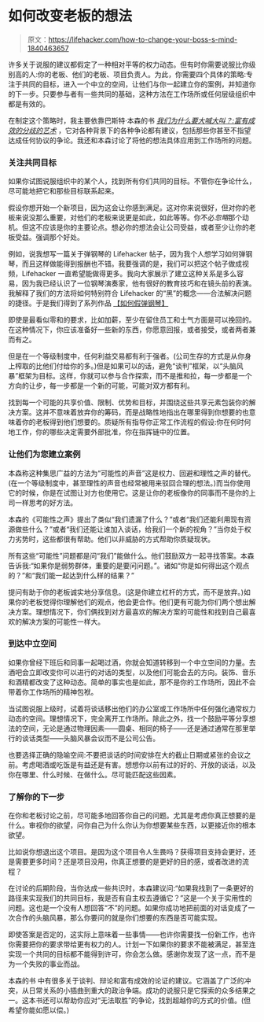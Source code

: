 # 如何改变老板的想法

> 原文：<https://lifehacker.com/how-to-change-your-boss-s-mind-1840463657>

许多关于说服的建议都假定了一种相对平等的权力动态。但有时你需要说服比你级别高的人:你的老板、他们的老板、项目负责人。为此，你需要四个具体的策略:专注于共同的目标，进入一个中立的空间，让他们与你一起建立你的案例，并知道你的下一步。只要参与者有一些共同的基础，这种方法在工作场所或任何层级组织中都是有效的。



在制定这个策略时，我主要依靠巴斯特·本森的书 [*我们为什么要大喊大叫？:富有成效的分歧的艺术*](https://busterbenson.com/whyareweyelling/) ，它对各种背景下的各种争论都有建议，包括那些你甚至不指望达成任何协议的争论。我还和本森讨论了将他的想法具体应用到工作场所的问题。

### **关注共同目标**

如果你试图说服组织中的某个人，找到所有你们共同的目标。不管你在争论什么，尽可能地把它和那些目标联系起来。

假设你想开始一个新项目，因为这会让你感到满足。这对你来说很好，但对你的老板来说没那么重要，对他们的老板来说更是如此，如此等等。你不必*忽略*那个动机。但这不应该是你的主要论点。想必你的想法会让公司受益，或者至少让你的老板受益。强调那个好处。

例如，说我想写一篇关于弹钢琴的 Lifehacker 帖子，因为我个人想学习如何弹钢琴，而且这样做能得到报酬也不错。我要强调的是，我们可以把这个帖子做成视频，Lifehacker 一直希望能做得更多。我向大家展示了建立这种关系是多么容易，因为我已经认识了一位钢琴演奏家，他有很好的教育技巧和在镜头前的表演。我解释了我们的方法将如何特别符合 Lifehacker 的“黑”的概念——合法解决问题的捷径。于是我们得到了系列作品 [【如何假弹钢琴】](https://lifehacker.com/how-to-fake-playing-piano-lesson-1-1819456727)

即使是最看似零和的要求，比如加薪，至少在留住员工和士气方面是可以挽回的。在这种情况下，你应该准备好一些新的东西，你愿意回报，或者接受，或者两者兼而有之。

但是在一个等级制度中，任何利益交易都有利于强者。(公司生存的方式是从你身上榨取的比他们付给你的多。)但是如果可以的话，避免“谈判”框架，以“头脑风暴”框架为目标。这样，你就可以参与合作探索，而不是推和拉，每一步都是一个方向的让步，每一步都是一个新的可能，可能对双方都有利。

找到每一个可能的共享价值、限制、优势和目标，并围绕这些共享元素包装你的解决方案。这并不意味着放弃你的筹码，而是战略性地指出在哪里得到你想要的也意味着你的老板得到他们想要的。质疑所有指导你正常工作流程的假设:你在何时何地工作，你的哪些决定需要外部批准，你在指挥链中的位置。

### **让他们为您建立案例**

本森称这种集思广益的方法为“可能性的声音”这是权力、回避和理性之声的替代。(在一个等级制度中，甚至理性的声音也经常被用来驳回合理的想法。)而当你使用它的时候，你是在试图让对方也使用它。这是让你的老板像你的同事而不是你的上司一样思考的好方法。

本森的《可能性之声》提出了类似“我们遗漏了什么？”或者“我们还能利用现有资源做些什么？”或者“我们还能让谁加入谈话，给我们一个新的视角？”当你处于权力劣势时，这些都很有帮助。他们以非威胁的方式帮助你质疑现状。

所有这些“可能性”问题都是问“我们”能做什么。他们鼓励双方一起寻找答案。本森告诉我:“如果你是弱势群体，重要的是要问问题。”。诸如“你是如何得出这个观点的？”和“我们能一起达到什么样的结果？”

提问有助于你的老板诚实地分享信息。(这是你建立杠杆的方式，而不是放弃。)如果你的老板觉得你理解他们的观点，他会更合作。他们更有可能为你们两个想出解决方案。理想情况下，你们俩找到对方最喜欢的解决方案的可能性和找到自己最喜欢的解决方案的可能性一样大。

### **到达中立空间**

如果你曾经下班后和同事一起喝过酒，你就会知道转移到一个中立空间的力量。去酒吧会立即改变你可以进行的对话的类型，以及他们可能会去的方向。装饰、音乐和酒精都改变了这种动态。简单的事实也是如此，那不是你的工作场所，因此不会带着你工作场所的精神包袱。

当试图说服上级时，试着将谈话移出他们的办公室或工作场所中任何强化通常权力动态的空间。理想情况下，完全离开工作场所。除此之外，找一个鼓励平等分享想法的空间，无论是通过物理因素——圆桌、相同的椅子——还是通过通常在那里举行的谈话类型——头脑风暴会议而不是公司公告。

也要选择正确的隐喻空间:不要把谈话的时间安排在大的截止日期或紧张的会议之前。考虑喝酒或吃饭是有益还是有害。想想你以前有过的好的、开放的谈话，以及你在哪里、什么时候、在做什么。尽可能匹配这些因素。

### **了解你的下一步**

在你和老板讨论之前，尽可能多地回答你自己的问题。尤其是考虑你真正想要的是什么。审视你的欲望，问你自己为什么你认为你想要某些东西，以更接近你的根本欲望。

比如说你想退出这个项目。是因为这个项目令人生畏吗？获得项目支持会更好，还是需要更多时间？还是项目没用，你真正想要的是更好的目的感，或者改进的流程？

在讨论的后期阶段，当你达成一些共识时，本森建议问:“如果我找到了一条更好的路径来实现我们的共同目标，我是否有自主权去遵循它？”这是一个关于实用性的问题。这也是一个没有人想回答“不”的问题。如果你成功地把前面的对话变成了一次合作的头脑风暴，那么你要问的就是你们想要的东西是否可能实现。

即使答案是否定的，这实际上意味着一些事情——也许你需要找一份新工作，也许你需要把你的要求带给更有权力的人。计划一下如果你的要求不能被满足，甚至连实现一个共同的目标都不能得到许可，你会怎么做。感谢你发现了这一点，而不是为一个失败的事业而战。

本森的书 中有很多关于谈判、辩论和富有成效的论证的建议。它涵盖了广泛的冲突，从日常关系的小插曲到重大的政治争端。成功的说服只是它探索的众多结果之一。这本书还可以帮助你应对“无法取胜”的争论，找到超越你的方式的价值。(但希望你能如愿以偿。)